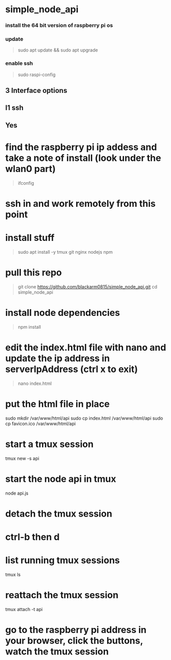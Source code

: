 
# simple_node_api


### install the 64 bit version of raspberry pi os

### update
> sudo apt update && sudo apt upgrade

### enable ssh
> sudo raspi-config

## 3 Interface options
## I1 ssh
## Yes

# find the raspberry pi ip addess and take a note of install (look under the wlan0 part)
> ifconfig

# ssh in and work remotely from this point

# install stuff
> sudo apt install -y tmux git nginx nodejs npm

# pull this repo
> git clone https://github.com/blackarm0815/simple_node_api.git
> cd simple_node_api

# install node dependencies
> npm install

# edit the index.html file with nano and update the ip address in serverIpAddress (ctrl x to exit)
> nano index.html

# put the html file in place
sudo mkdir /var/www/html/api
sudo cp index.html /var/www/html/api
sudo cp favicon.ico /var/www/html/api

# start a tmux session
tmux new -s api

# start the node api in tmux
node api.js

# detach the tmux session
# ctrl-b then d

# list running tmux sessions
tmux ls

# reattach the tmux session
tmux attach -t api

# go to the raspberry pi address in your browser, click the buttons, watch the tmux session